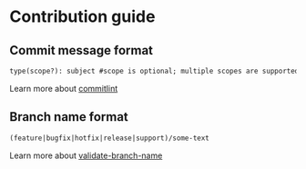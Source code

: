 # Contribution guide

## Commit message format

```md
type(scope?): subject #scope is optional; multiple scopes are supported (current delimiter options: "/", "\" and ",")
```

Learn more about [commitlint](https://github.com/conventional-changelog/commitlint)

## Branch name format

```md
(feature|bugfix|hotfix|release|support)/some-text
```

Learn more about [validate-branch-name](https://github.com/JsonMa/validate-branch-name)

